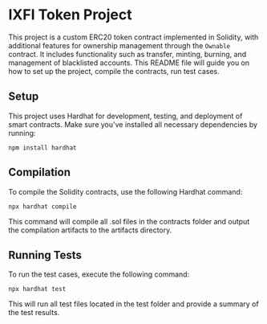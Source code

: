 # IXFI Token Project

This project is a custom ERC20 token contract implemented in Solidity, with additional features for ownership management through the `Ownable` contract. It includes functionality such as transfer, minting, burning, and management of blacklisted accounts. This README file will guide you on how to set up the project, compile the contracts, run test cases.

## Setup
This project uses Hardhat for development, testing, and deployment of smart contracts. Make sure you've installed all necessary dependencies by running:
```
npm install hardhat
```

## Compilation
To compile the Solidity contracts, use the following Hardhat command:
```
npx hardhat compile
```
This command will compile all .sol files in the contracts folder and output the compilation artifacts to the artifacts directory.

## Running Tests
To run the test cases, execute the following command:
```
npx hardhat test
```
This will run all test files located in the test folder and provide a summary of the test results.
